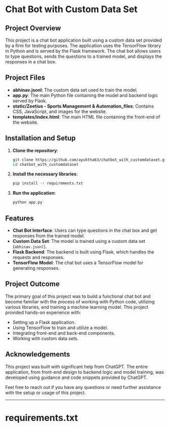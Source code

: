 # Chat Bot with Custom Data Set

## Project Overview
This project is a chat bot application built using a custom data set provided by a firm for testing purposes. The application uses the TensorFlow library in Python and is served by the Flask framework. The chat bot allows users to type questions, sends the questions to a trained model, and displays the responses in a chat box.

## Project Files
- **abhinav.jsonl**: The custom data set used to train the model.
- **app.py**: The main Python file containing the model and backend logic served by Flask.
- **static/Zeetius - Sports Management & Automation_files**: Contains CSS, JavaScript, and images for the website.
- **templates/index.html**: The main HTML file containing the front-end of the website.

## Installation and Setup

1. **Clone the repository**:
    ```bash
    git clone https://github.com/ayuktha63/chatbot_with_customdataset.git
    cd chatbot_with_customdataset
    ```

2. **Install the necessary libraries**:
    ```bash
    pip install -r requirements.txt
    ```

3. **Run the application**:
    ```bash
    python app.py
    ```

## Features
- **Chat Bot Interface**: Users can type questions in the chat box and get responses from the trained model.
- **Custom Data Set**: The model is trained using a custom data set (`abhinav.jsonl`).
- **Flask Backend**: The backend is built using Flask, which handles the requests and responses.
- **TensorFlow Model**: The chat bot uses a TensorFlow model for generating responses.

## Project Outcome
The primary goal of this project was to build a functional chat bot and become familiar with the process of working with Python code, utilizing various libraries, and training a machine learning model. This project provided hands-on experience with:
- Setting up a Flask application.
- Using TensorFlow to train and utilize a model.
- Integrating front-end and back-end components.
- Working with custom data sets.

## Acknowledgements
This project was built with significant help from ChatGPT. The entire application, from front-end design to backend logic and model training, was developed using guidance and code snippets provided by ChatGPT.


Feel free to reach out if you have any questions or need further assistance with the setup or usage of this project.

---

# requirements.txt
